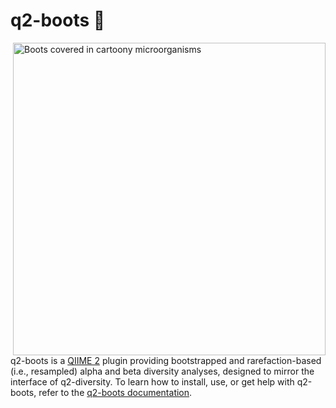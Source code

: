 # q2-boots 🥾

<img src="./images/q2-boots-ai-art.png" width=500 alt="Boots covered in cartoony microorganisms" align="right">

q2-boots is a [QIIME 2](https://qiime2.org) plugin providing bootstrapped and rarefaction-based (i.e., resampled) alpha and beta diversity analyses, designed to mirror the interface of q2-diversity.
To learn how to install, use, or get help with q2-boots, refer to the [q2-boots documentation](https://q2-boots-documentation.readthedocs.io/en/latest/).
